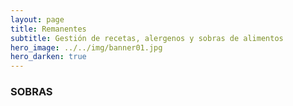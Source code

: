 ```yaml
---
layout: page
title: Remanentes
subtitle: Gestión de recetas, alergenos y sobras de alimentos
hero_image: ../../img/banner01.jpg 
hero_darken: true
---
```

### **SOBRAS**